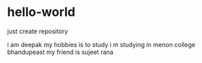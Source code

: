 # hello-world
just create repository

i am deepak
my hobbies is to study
i m studying in menon college bhandupeast
my friend is sujeet rana
